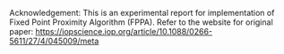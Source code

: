 Acknowledgement: This is an experimental report for implementation of Fixed Point Proximity Algorithm (FPPA). Refer to the website for original paper: https://iopscience.iop.org/article/10.1088/0266-5611/27/4/045009/meta
